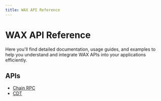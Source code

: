 ```yaml
---
title: WAX API Reference
---
```


# WAX API Reference

Here you'll find detailed documentation, usage guides, and examples to help you understand and integrate WAX APIs into your applications efficiently.

## APIs

- [Chain RPC](/build/api-reference/rpc_api)
- [CDT](/build/api-reference/cdt_api)
